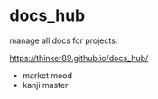 # docs_hub
manage all docs for projects.

https://thinker89.github.io/docs_hub/

- market mood
- kanji master
